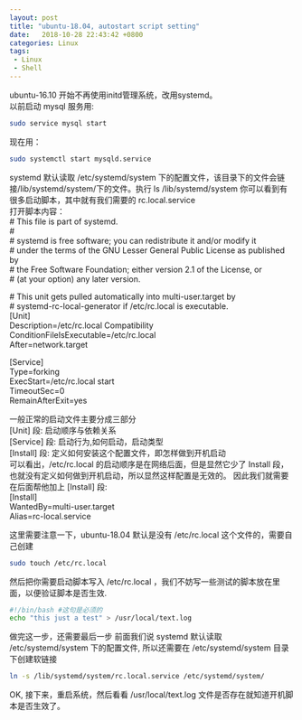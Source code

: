 ```yaml
---
layout: post
title: "ubuntu-18.04, autostart script setting"
date:   2018-10-28 22:43:42 +0800 
categories: Linux
tags: 
 - Linux
 - Shell
---
```

ubuntu-16.10 开始不再使用initd管理系统，改用systemd。  
以前启动 mysql 服务用:  
```bash
sudo service mysql start
```
现在用：  
```bash
sudo systemctl start mysqld.service
```
systemd 默认读取 /etc/systemd/system 下的配置文件，该目录下的文件会链接/lib/systemd/system/下的文件。执行 ls /lib/systemd/system 你可以看到有很多启动脚本，其中就有我们需要的 rc.local.service  
打开脚本内容：  
\#  This file is part of systemd.  
\#  
\#  systemd is free software; you can redistribute it and/or modify it  
\#  under the terms of the GNU Lesser General Public License as published by  
\#  the Free Software Foundation; either version 2.1 of the License, or  
\#  (at your option) any later version.  

\# This unit gets pulled automatically into multi-user.target by  
\# systemd-rc-local-generator if /etc/rc.local is executable.  
[Unit]  
Description=/etc/rc.local Compatibility  
ConditionFileIsExecutable=/etc/rc.local  
After=network.target  

[Service]  
Type=forking  
ExecStart=/etc/rc.local start  
TimeoutSec=0  
RemainAfterExit=yes  

一般正常的启动文件主要分成三部分  
[Unit] 段: 启动顺序与依赖关系   
[Service] 段: 启动行为,如何启动，启动类型   
[Install] 段: 定义如何安装这个配置文件，即怎样做到开机启动  
可以看出，/etc/rc.local 的启动顺序是在网络后面，但是显然它少了 Install 段，也就没有定义如何做到开机启动，所以显然这样配置是无效的。 因此我们就需要在后面帮他加上   [Install] 段:  
[Install]    
WantedBy=multi-user.target    
Alias=rc-local.service  

这里需要注意一下，ubuntu-18.04 默认是没有 /etc/rc.local 这个文件的，需要自己创建  
```bash 
sudo touch /etc/rc.local 
```
然后把你需要启动脚本写入 /etc/rc.local ，我们不妨写一些测试的脚本放在里面，以便验证脚本是否生效.  
```bash
#!/bin/bash #这句是必须的
echo "this just a test" > /usr/local/text.log
```
做完这一步，还需要最后一步 前面我们说 systemd 默认读取 /etc/systemd/system 下的配置文件, 所以还需要在 /etc/systemd/system 目录下创建软链接  
```bash
ln -s /lib/systemd/system/rc.local.service /etc/systemd/system/ 
```
OK, 接下来，重启系统，然后看看 /usr/local/text.log 文件是否存在就知道开机脚本是否生效了。  